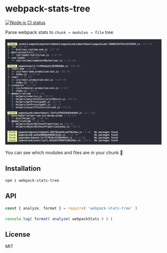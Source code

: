 # webpack-stats-tree

[![Node.js CI status](https://github.com/fengzilong/webpack-stats-tree/workflows/Node.js%20CI/badge.svg)](https://github.com/fengzilong/webpack-stats-tree/actions)

Parse webpack stats to `chunk → modules → file` tree

<img src="media/screenshot.jpg" alt="screenshot" width="500" />

You can see which modules and files are in your chunk 🎉

## Installation

```bash
npm i webpack-stats-tree
```

## API

```js
const { analyze, format } = require( 'webpack-stats-tree' )

console.log( format( analyze( webpackStats ) ) )
```

## License

MIT
